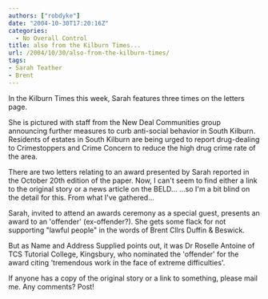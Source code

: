 ```yaml
---
authors: ["robdyke"]
date: "2004-10-30T17:20:16Z"
categories:
  - No Overall Control
title: also from the Kilburn Times...
url: /2004/10/30/also-from-the-kilburn-times/
tags:
- Sarah Teather
- Brent
---
```

In the Kilburn Times this week, Sarah features three times on the letters page.

She is pictured with staff from the New Deal Communities group announcing further measures to curb anti-social behavior in South Kilburn. Residents of estates in South Kilburn are being urged to report drug-dealing to Crimestoppers and Crime Concern to reduce the high drug crime rate of the area.

There are two letters relating to an award presented by Sarah reported in the October 20th edition of the paper. Now, I can't seem to find either a link to the original story or a news article on the BELD... ...so I'm a bit blind on the detail for this. From what I've gathered...

Sarah, invited to attend an awards ceremony as a special guest, presents an award to an 'offender' (ex-offender?). She gets some flack for not supporting "lawful people" in the words of Brent Cllrs Duffin & Beswick.

But as Name and Address Supplied points out, it was Dr Roselle Antoine of TCS Tutorial College, Kingsbury, who nominated the 'offender' for the award citing 'tremendous work in the face of extreme difficulties'.

If anyone has a copy of the original story or a link to something, please mail me. Any comments? Post!